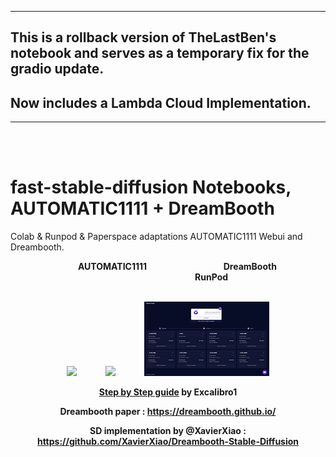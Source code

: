 <hr>

## This is a rollback version of TheLastBen's notebook and serves as a temporary fix for the gradio update.
## Now includes a Lambda Cloud Implementation.

<hr>
<br><br>

# fast-stable-diffusion Notebooks, AUTOMATIC1111 + DreamBooth
Colab & Runpod & Paperspace adaptations AUTOMATIC1111 Webui and Dreambooth.
 
<center><b>&nbsp;&nbsp;&nbsp;&nbsp;&nbsp;&nbsp;&nbsp;&nbsp;
AUTOMATIC1111 &nbsp;&nbsp;&nbsp;&nbsp;&nbsp;&nbsp;&nbsp;&nbsp;&nbsp;&nbsp;&nbsp;&nbsp;&nbsp;&nbsp;&nbsp;&nbsp;&nbsp;&nbsp;&nbsp;&nbsp;&nbsp;&nbsp;&nbsp;&nbsp;&nbsp;&nbsp;&nbsp;&nbsp;&nbsp;&nbsp;&nbsp;&nbsp;&nbsp;&nbsp;&nbsp;&nbsp;DreamBooth &nbsp;&nbsp;&nbsp;&nbsp;&nbsp;&nbsp;&nbsp;&nbsp;&nbsp;&nbsp;&nbsp;&nbsp;&nbsp;&nbsp;&nbsp;&nbsp;&nbsp;&nbsp;&nbsp;&nbsp;&nbsp;&nbsp;&nbsp;&nbsp;&nbsp;&nbsp;&nbsp;&nbsp;&nbsp;&nbsp;&nbsp;&nbsp;&nbsp;&nbsp;&nbsp;&nbsp;&nbsp;&nbsp;&nbsp;&nbsp;&nbsp;&nbsp;RunPod
 
<br><a href="https://colab.research.google.com/github/TheLastBen/fast-stable-diffusion/blob/main/fast_stable_diffusion_AUTOMATIC1111.ipynb">
<img src='https://github.com/TheLastBen/fast-stable-diffusion/raw/main/Dreambooth/1.jpg'></a>&nbsp;&nbsp;&nbsp;&nbsp;&nbsp;&nbsp;&nbsp;&nbsp;&nbsp;&nbsp;&nbsp;&nbsp;&nbsp;
<a href="https://colab.research.google.com/github/TheLastBen/fast-stable-diffusion/blob/main/fast-DreamBooth.ipynb"><img src='https://github.com/TheLastBen/fast-stable-diffusion/raw/main/Dreambooth/4.jpg'></a>&nbsp;&nbsp;&nbsp;&nbsp;&nbsp;&nbsp;&nbsp;&nbsp;&nbsp;&nbsp;&nbsp;&nbsp;&nbsp;
<a href="https://www.runpod.io/console/gpu-secure-cloud?template=runpod-stable-unified"><img src='https://github.com/TheLastBen/fast-stable-diffusion/raw/main/Dreambooth/3.JPG'>





[Step by Step guide](https://github.com/Excalibro1/fast-stable-diffusionwik/wiki/fast-stable-diffusion-wiki) by Excalibro1

Dreambooth paper : https://dreambooth.github.io/

SD implementation by @XavierXiao : https://github.com/XavierXiao/Dreambooth-Stable-Diffusion
